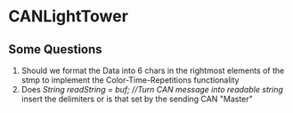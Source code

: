 # CANLightTower

## Some Questions

1. Should we format the Data into 6 chars in the rightmost elements of the stmp to implement the Color-Time-Repetitions functionality
2. Does _String readString = buf;   //Turn CAN message into readable string_ insert the delimiters or is that set by the sending CAN "Master"
